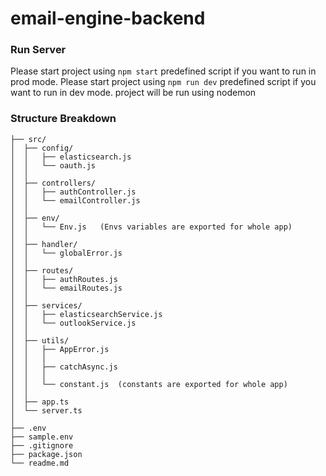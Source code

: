 # email-engine-backend

### Run Server
Please start project using `npm start` predefined script if you want to run in prod mode.
Please start project using `npm run dev` predefined script if you want to run in dev mode. project will be run using nodemon


### Structure Breakdown

```text
├── src/
│  ├── config/
│  │   ├── elasticsearch.js
│  │   └── oauth.js
│  │
│  ├── controllers/
│  │   ├── authController.js
│  │   └── emailController.js
│  │
│  ├── env/
│  │   └── Env.js   (Envs variables are exported for whole app)
│  │
│  ├── handler/
│  │   └── globalError.js
│  │
│  ├── routes/
│  │   ├── authRoutes.js
│  │   └── emailRoutes.js
│  │
│  ├── services/
│  │   ├── elasticsearchService.js
│  │   └── outlookService.js
│  │
│  ├── utils/
│  │   ├── AppError.js
│  │   │
│  │   ├── catchAsync.js
│  │   │
│  │   └── constant.js  (constants are exported for whole app)
│  │
│  ├── app.ts
│  └── server.ts
│
├── .env
├── sample.env
├── .gitignore
├── package.json
└── readme.md
```
